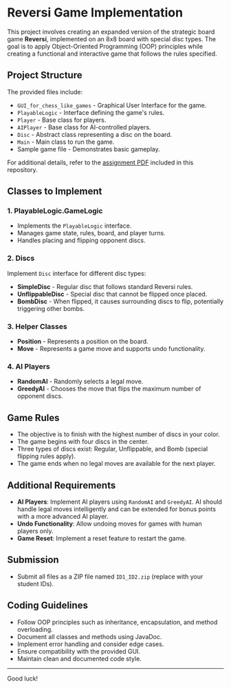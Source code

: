 # Reversi Game Implementation

This project involves creating an expanded version of the strategic board game **Reversi**, implemented on an 8x8 board with special disc types. The goal is to apply Object-Oriented Programming (OOP) principles while creating a functional and interactive game that follows the rules specified.

## Project Structure

The provided files include:

- `GUI_for_chess_like_games` - Graphical User Interface for the game.
- `PlayableLogic` - Interface defining the game's rules.
- `Player` - Base class for players.
- `AIPlayer` - Base class for AI-controlled players.
- `Disc` - Abstract class representing a disc on the board.
- `Main` - Main class to run the game.
- Sample game file - Demonstrates basic gameplay.

For additional details, refer to the [assignment PDF](מימוש%20משחק%20רברסי.pdf) included in this repository.

## Classes to Implement

### 1. PlayableLogic.GameLogic
- Implements the `PlayableLogic` interface.
- Manages game state, rules, board, and player turns.
- Handles placing and flipping opponent discs.

### 2. Discs
Implement `Disc` interface for different disc types:
- **SimpleDisc** - Regular disc that follows standard Reversi rules.
- **UnflippableDisc** - Special disc that cannot be flipped once placed.
- **BombDisc** - When flipped, it causes surrounding discs to flip, potentially triggering other bombs.

### 3. Helper Classes
- **Position** - Represents a position on the board.
- **Move** - Represents a game move and supports undo functionality.

### 4. AI Players
- **RandomAI** - Randomly selects a legal move.
- **GreedyAI** - Chooses the move that flips the maximum number of opponent discs.

## Game Rules

- The objective is to finish with the highest number of discs in your color.
- The game begins with four discs in the center.
- Three types of discs exist: Regular, Unflippable, and Bomb (special flipping rules apply).
- The game ends when no legal moves are available for the next player.

## Additional Requirements

- **AI Players**: Implement AI players using `RandomAI` and `GreedyAI`. AI should handle legal moves intelligently and can be extended for bonus points with a more advanced AI player.
- **Undo Functionality**: Allow undoing moves for games with human players only.
- **Game Reset**: Implement a reset feature to restart the game.

## Submission

- Submit all files as a ZIP file named `ID1_ID2.zip` (replace with your student IDs).

## Coding Guidelines

- Follow OOP principles such as inheritance, encapsulation, and method overloading.
- Document all classes and methods using JavaDoc.
- Implement error handling and consider edge cases.
- Ensure compatibility with the provided GUI.
- Maintain clean and documented code style.

---

Good luck!
